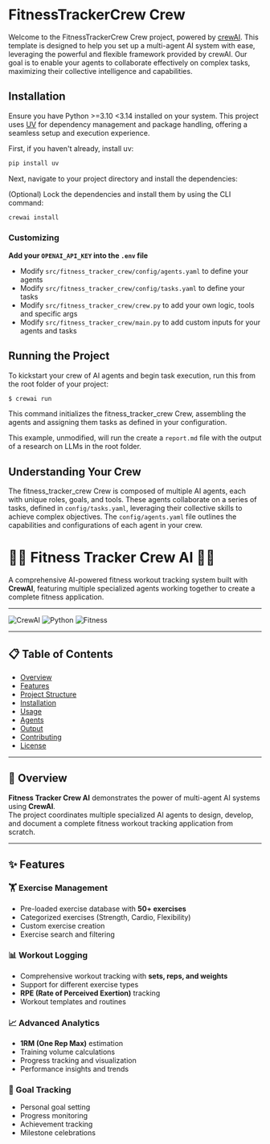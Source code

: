# FitnessTrackerCrew Crew

Welcome to the FitnessTrackerCrew Crew project, powered by [crewAI](https://crewai.com). This template is designed to help you set up a multi-agent AI system with ease, leveraging the powerful and flexible framework provided by crewAI. Our goal is to enable your agents to collaborate effectively on complex tasks, maximizing their collective intelligence and capabilities.

## Installation

Ensure you have Python >=3.10 <3.14 installed on your system. This project uses [UV](https://docs.astral.sh/uv/) for dependency management and package handling, offering a seamless setup and execution experience.

First, if you haven't already, install uv:

```bash
pip install uv
```

Next, navigate to your project directory and install the dependencies:

(Optional) Lock the dependencies and install them by using the CLI command:
```bash
crewai install
```
### Customizing

**Add your `OPENAI_API_KEY` into the `.env` file**

- Modify `src/fitness_tracker_crew/config/agents.yaml` to define your agents
- Modify `src/fitness_tracker_crew/config/tasks.yaml` to define your tasks
- Modify `src/fitness_tracker_crew/crew.py` to add your own logic, tools and specific args
- Modify `src/fitness_tracker_crew/main.py` to add custom inputs for your agents and tasks

## Running the Project

To kickstart your crew of AI agents and begin task execution, run this from the root folder of your project:

```bash
$ crewai run
```

This command initializes the fitness_tracker_crew Crew, assembling the agents and assigning them tasks as defined in your configuration.

This example, unmodified, will run the create a `report.md` file with the output of a research on LLMs in the root folder.

## Understanding Your Crew

The fitness_tracker_crew Crew is composed of multiple AI agents, each with unique roles, goals, and tools. These agents collaborate on a series of tasks, defined in `config/tasks.yaml`, leveraging their collective skills to achieve complex objectives. The `config/agents.yaml` file outlines the capabilities and configurations of each agent in your crew.

# 🏋️‍♂️ Fitness Tracker Crew AI 🤖💪  
A comprehensive AI-powered fitness workout tracking system built with **CrewAI**, featuring multiple specialized agents working together to create a complete fitness application.

---

![CrewAI](https://img.shields.io/badge/CrewAI-Project-blue)
![Python](https://img.shields.io/badge/Python-3.8%2B-green)
![Fitness](https://img.shields.io/badge/Fitness-Tracking-orange)

---

## 📋 Table of Contents
- [Overview](#-overview)
- [Features](#-features)
- [Project Structure](#-project-structure)
- [Installation](#-installation)
- [Usage](#-usage)
- [Agents](#-agents)
- [Output](#-output)
- [Contributing](#-contributing)
- [License](#-license)

---

## 🚀 Overview
**Fitness Tracker Crew AI** demonstrates the power of multi-agent AI systems using **CrewAI**.  
The project coordinates multiple specialized AI agents to design, develop, and document a complete fitness workout tracking application from scratch.

---

## ✨ Features

### 🏋️ Exercise Management
- Pre-loaded exercise database with **50+ exercises**  
- Categorized exercises (Strength, Cardio, Flexibility)  
- Custom exercise creation  
- Exercise search and filtering  

### 📊 Workout Logging
- Comprehensive workout tracking with **sets, reps, and weights**  
- Support for different exercise types  
- **RPE (Rate of Perceived Exertion)** tracking  
- Workout templates and routines  

### 📈 Advanced Analytics
- **1RM (One Rep Max)** estimation  
- Training volume calculations  
- Progress tracking and visualization  
- Performance insights and trends  

### 🎯 Goal Tracking
- Personal goal setting  
- Progress monitoring  
- Achievement tracking  
- Milestone celebrations  


